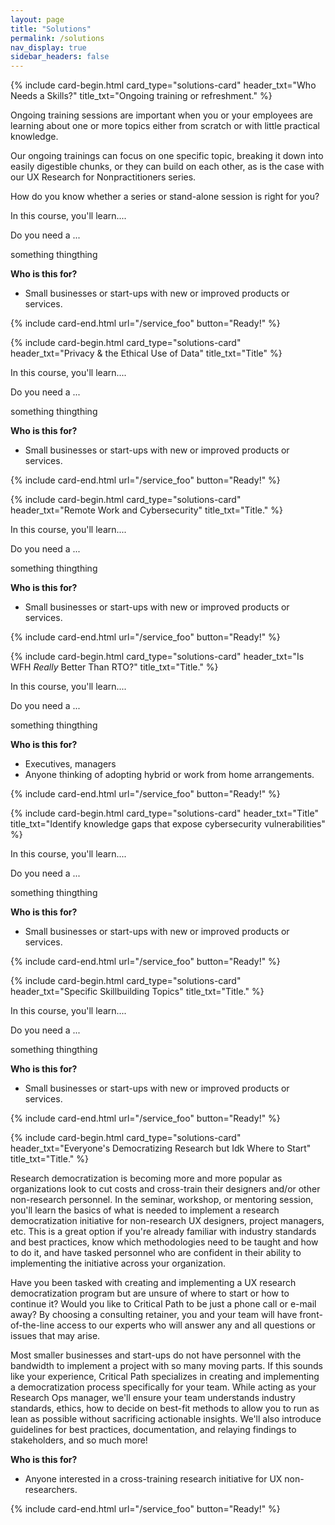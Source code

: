 ```yaml
---
layout: page
title: "Solutions"
permalink: /solutions
nav_display: true
sidebar_headers: false
---
```


<stuff here>
<div class="card-group">

{% include card-begin.html
card_type="solutions-card" 
header_txt="Who Needs a Skills?" 
title_txt="Ongoing training or refreshment."
%}
<p class="card-text">Ongoing training sessions are important when you or your employees are learning about one or more topics either from scratch or with little practical knowledge.</p>
<p class="card-text">Our ongoing trainings can focus on one specific topic, breaking it down into easily digestible chunks, or they can build on each other, as is the case with our UX Research for Nonpractitioners series.</p> 
<p class="card-text">How do you know whether a series or stand-alone session is right for you?</p>
<p class="card-text">In this course, you'll learn....</p>
<p class="card-text">Do you need a ...</p>
<p class="card-text">something thingthing</p>
  <p class="card-text"><strong>Who is this for?</strong>
  <ul>
    <li>Small businesses or start-ups with new or improved products or services.  </li>
  </ul>
</p>
{% include card-end.html
url="/service_foo"
button="Ready!"
%}

{% include card-begin.html
card_type="solutions-card" 
header_txt="Privacy & the Ethical Use of Data" 
title_txt="Title"
%}
<p class="card-text">In this course, you'll learn....</p>
<p class="card-text">Do you need a ...</p>
<p class="card-text">something thingthing</p>
  <p class="card-text"><strong>Who is this for?</strong>
  <ul>
    <li>Small businesses or start-ups with new or improved products or services.  </li>
  </ul>
</p>
{% include card-end.html
url="/service_foo"
button="Ready!"
%}

</div>
<div class="card-group">

{% include card-begin.html
card_type="solutions-card" 
header_txt="Remote Work and Cybersecurity" 
title_txt="Title."
%}
<p class="card-text">In this course, you'll learn....</p>
<p class="card-text">Do you need a ...</p>
<p class="card-text">something thingthing</p>
  <p class="card-text"><strong>Who is this for?</strong>
  <ul>
    <li>Small businesses or start-ups with new or improved products or services.  </li>
  </ul>
</p>
{% include card-end.html
url="/service_foo"
button="Ready!"
%}

{% include card-begin.html
card_type="solutions-card" 
header_txt="Is WFH *Really* Better Than RTO?" 
title_txt="Title."
%}
<p class="card-text">In this course, you'll learn....</p>
<p class="card-text">Do you need a ...</p>
<p class="card-text">something thingthing</p>
  <p class="card-text"><strong>Who is this for?</strong>
  <ul>
    <li>Executives, managers</li>
    <li>Anyone thinking of adopting hybrid or work from home arrangements.</li> 
  </ul>
</p>        
{% include card-end.html 
url="/service_foo"
button="Ready!"
%}

{% include card-begin.html
card_type="solutions-card" 
header_txt="Title" 
title_txt="Identify knowledge gaps that expose cybersecurity vulnerabilities"
%}
<p class="card-text">In this course, you'll learn....</p>
<p class="card-text">Do you need a ...</p>
<p class="card-text">something thingthing</p>
  <p class="card-text"><strong>Who is this for?</strong>
  <ul>
    <li>Small businesses or start-ups with new or improved products or services.  </li>
  </ul>
</p>
{% include card-end.html
url="/service_foo"
button="Ready!"
%}

</div>
<div class="card-group">

{% include card-begin.html
card_type="solutions-card" 
header_txt="Specific Skillbuilding Topics" 
title_txt="Title."
%}
<p class="card-text">In this course, you'll learn....</p>
<p class="card-text">Do you need a ...</p>
<p class="card-text">something thingthing</p>
  <p class="card-text"><strong>Who is this for?</strong>
  <ul>
    <li>Small businesses or start-ups with new or improved products or services.  </li>
  </ul>
</p>
{% include card-end.html 
url="/service_foo"
button="Ready!"
%}

</div>
<div class="card-group">

{% include card-begin.html
card_type="solutions-card" 
header_txt="Everyone's Democratizing Research but Idk Where to Start" 
title_txt="Title."
%}
<p class="card-text">Research democratization is becoming more and more popular as organizations look to cut costs and cross-train their designers and/or other non-research personnel. In the seminar, workshop, or mentoring session, you'll learn the basics of what is needed to implement a research democratization initiative for non-research UX designers, project managers, etc. This is a great option if you're already familiar with industry standards and best practices, know which methodologies need to be taught and how to do it, and have tasked personnel who are confident in their ability to implementing the initiative across your organization.</p>
<p class="card-text">Have you been tasked with creating and implementing a UX research democratization program but are unsure of where to start or how to continue it? Would you like to Critical Path to be just a phone call or e-mail away? By choosing a consulting retainer, you and your team will have front-of-the-line access to our experts who will answer any and all questions or issues that may arise.</p>
<p class="card-text">Most smaller businesses and start-ups do not have personnel with the bandwidth to implement a project with so many moving parts. If this sounds like your experience, Critical Path specializes in creating and implementing a democratization process specifically for your team. While acting as your Research Ops manager, we'll ensure your team understands industry standards, ethics, how to decide on best-fit methods to allow you to run as lean as possible without sacrificing actionable insights. We'll also introduce guidelines for best practices, documentation, and relaying findings to stakeholders, and so much more!</p>
<p class="card-text"><strong>Who is this for?</strong>
<ul>
<li>Anyone interested in a cross-training research initiative for UX non-researchers.</li>
</ul>
</p>
{% include card-end.html 
url="/service_foo"
button="Ready!"
%}

</div>
<div class="card-group">



</div><!-- /.card-group -->